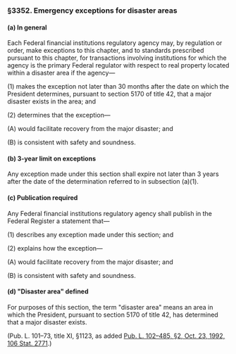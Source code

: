 ### §3352. Emergency exceptions for disaster areas ###

[]()

#### (a) In general ####

Each Federal financial institutions regulatory agency may, by regulation or order, make exceptions to this chapter, and to standards prescribed pursuant to this chapter, for transactions involving institutions for which the agency is the primary Federal regulator with respect to real property located within a disaster area if the agency—

[]()

(1) makes the exception not later than 30 months after the date on which the President determines, pursuant to section 5170 of title 42, that a major disaster exists in the area; and

[]()

(2) determines that the exception—

[]()

(A) would facilitate recovery from the major disaster; and

[]()

(B) is consistent with safety and soundness.

[]()

#### (b) 3-year limit on exceptions ####

Any exception made under this section shall expire not later than 3 years after the date of the determination referred to in subsection (a)(1).

[]()

#### (c) Publication required ####

Any Federal financial institutions regulatory agency shall publish in the Federal Register a statement that—

[]()

(1) describes any exception made under this section; and

[]()

(2) explains how the exception—

[]()

(A) would facilitate recovery from the major disaster; and

[]()

(B) is consistent with safety and soundness.

[]()

#### (d) "Disaster area" defined ####

For purposes of this section, the term "disaster area" means an area in which the President, pursuant to section 5170 of title 42, has determined that a major disaster exists.

(Pub. L. 101–73, title XI, §1123, as added [Pub. L. 102–485, §2, Oct. 23, 1992, 106 Stat. 2771](/statviewer.htm?volume=106&page=2771).)